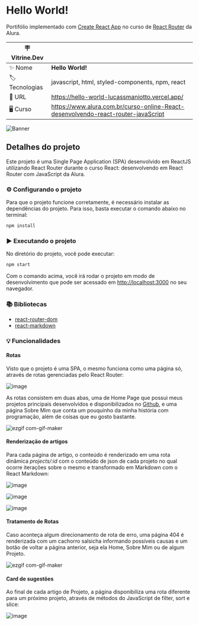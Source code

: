 # Hello World!

Portifólio implementado com [Create React App](https://github.com/facebook/create-react-app) no curso de [React Router](https://www.alura.com.br/curso-online-React-desenvolvendo-react-router-javaScript) da Alura.

| :placard: Vitrine.Dev |     |
| -------------  | --- |
| :sparkles: Nome        | **Hello World!**
| :label: Tecnologias | javascript, html, styled-components, npm, react
| :rocket: URL         | https://hello-world-lucassmaniotto.vercel.app/
| 🖥 Curso    | https://www.alura.com.br/curso-online-React-desenvolvendo-react-router-javaScript

![Banner](https://user-images.githubusercontent.com/101435037/212458417-c9a682a5-3211-489b-a9d4-8f433fff03ad.png#vitrinedev)

## Detalhes do projeto

Este projeto é uma Single Page Application (SPA) desenvolvido em ReactJS utilizando React Router durante o curso React: desenvolvendo em React Router com JavaScript da Alura.

### ⚙️ Configurando o projeto
Para que o projeto funcione corretamente, é necessário instalar as dependências do projeto. Para isso, basta executar o comando abaixo no terminal:

```bash
npm install
```

### ▶️ Executando o projeto
No diretório do projeto, você pode executar:
```bash
npm start
```
Com o comando acima, você irá rodar o projeto em modo de desenvolvimento que pode ser acessado em [http://localhost:3000](http://localhost:3000) no seu navegador.

### 📚 Bibliotecas
* [react-router-dom](https://reactrouter.com/en/main)
* [react-markdown]()

### 💡 Funcionalidades

#### Rotas
Visto que o projeto é uma SPA, o mesmo funciona como uma página só, através de rotas gerenciadas pelo React Router:

![image](https://user-images.githubusercontent.com/101435037/212456617-7a4a15e6-9650-418c-8cc6-3e3fd2a99b15.png)

As rotas consistem em duas abas, uma de Home Page que possui meus projetos principais desenvolvidos e disponibilizados no [Github](https://github.com/lucassmaniotto), e uma página Sobre Mim que conta um pouquinho da minha história com programação, além de coisas que eu gosto bastante.

![ezgif com-gif-maker](https://user-images.githubusercontent.com/101435037/212456753-e2013e6d-89ce-4c52-a105-71e0d5bbfa4f.gif)

#### Renderização de artigos

Para cada página de artigo, o conteúdo é renderizado em uma rota dinâmica *projects/:id* com o conteúdo de json de cada projeto no qual ocorre iterações sobre o mesmo e transformado em Markdown com o React Markdown:

![image](https://user-images.githubusercontent.com/101435037/212456886-15e3f74f-e496-4c3f-8693-8f835f53a255.png)

![image](https://user-images.githubusercontent.com/101435037/212456929-bcd24b26-5ccb-4650-9d70-5ceabd984e5c.png)

![image](https://user-images.githubusercontent.com/101435037/212457579-7b6d2503-557b-4aad-9c61-d673723b5796.png)

#### Tratamento de Rotas

Caso aconteça algum direcionamento de rota de erro, uma página 404 é renderizada com um cachorro salsicha informando possíveis causas e um botão de voltar a página anterior, seja ela Home, Sobre Mim ou de algum Projeto.

![ezgif com-gif-maker](https://user-images.githubusercontent.com/101435037/212457678-36a7f64c-ff5f-4c2e-934f-9dbd5ded9db9.gif)

#### Card de sugestões

Ao final de cada artigo de Projeto, a página disponibiliza uma rota diferente para um próximo projeto, através de métodos do JavaScript de filter, sort e slice:

![image](https://user-images.githubusercontent.com/101435037/212457766-0261e42b-ea59-4570-8190-84ea88c311ad.png)

